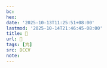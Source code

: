 ```yaml
---
bc:
hex:
date: '2025-10-13T11:25:51+08:00'
lastmod: '2025-10-14T21:46:45-08:00'
title: 󰊩
url: 󰊩
tags: [亢]
src: DCCV
note:
---
```

